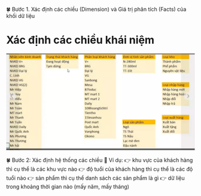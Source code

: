 🍀 Bước 1. Xác định các chiều (Dimension) và Giá trị phân tích (Facts) của khối dữ liệu

# Xác định các chiều khái niệm

<!-- Ghi thêm số lượng (3 phòng ban...) -->
<!-- 3,4,6,8 -->

![alt text](image-4.png)

🍀 Bước 2: Xác định hệ thống các chiều
🌳 Ví dụ:
👉 khu vực của khách hàng thì cụ thể là các khu vực nào
👉 độ tuổi của khách hàng thì cụ thể là các độ tuổi nào
👉 sản phẩm thì cụ thể danh sách các sản phẩm là gì
👉 dữ liệu trong khoảng thời gian nào (mấy năm, mấy tháng)

<!-- ✍️ Hướng dẫn: Bạn sử dụng tính năng remove duplicate với từng cột dữ liệu để tạo ra từng chiều rồi copy vào một sheet. -->
